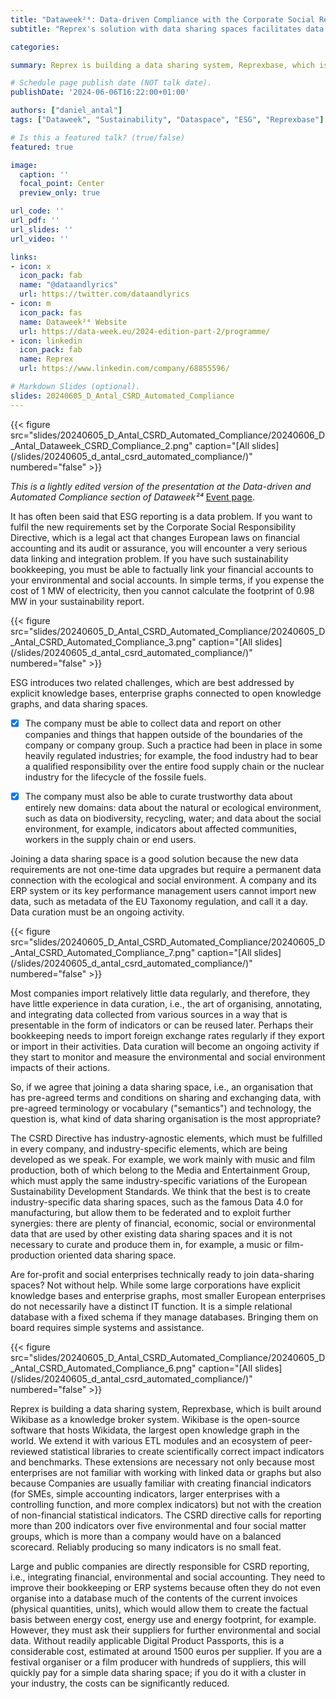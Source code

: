 ```yaml
---
title: "Dataweek²⁴: Data-driven Compliance with the Corporate Social Responsibility Directive"
subtitle: "Reprex's solution with data sharing spaces facilitates data exchange in the supply change"

categories:

summary: Reprex is building a data sharing system, Reprexbase, which is built around Wikibase as a knowledge broker system. We design it in a way that it help compliance with ESG reporting and the new European Sustainability Reporting Standards.

# Schedule page publish date (NOT talk date).
publishDate: '2024-06-06T16:22:00+01:00'

authors: ["daniel_antal"]
tags: ["Dataweek", "Sustainability", "Dataspace", "ESG", "Reprexbase"]

# Is this a featured talk? (true/false)
featured: true

image:
  caption: ''
  focal_point: Center
  preview_only: true

url_code: ''
url_pdf: ''
url_slides: ''
url_video: ''

links:
- icon: x
  icon_pack: fab
  name: "@dataandlyrics"
  url: https://twitter.com/dataandlyrics
- icon: m
  icon_pack: fas
  name: Dataweek²⁴ Website
  url: https://data-week.eu/2024-edition-part-2/programme/
- icon: linkedin
  icon_pack: fab
  name: Reprex
  url: https://www.linkedin.com/company/68855596/

# Markdown Slides (optional).
slides: 20240605_D_Antal_CSRD_Automated_Compliance
---
```


<td style="text-align: center;">{{< figure src="slides/20240605_D_Antal_CSRD_Automated_Compliance/20240606_D_Antal_Dataweek_CSRD_Compliance_2.png" caption="[All slides](/slides/20240605_d_antal_csrd_automated_compliance/)" numbered="false" >}}</td>

*This is a lightly edited version of the presentation at the Data-driven and Automated Compliance section of Dataweek²⁴* [Event page](/event/2024-06-05_dataweek_leuven/).

It has often been said that ESG reporting is a data problem. If you want to fulfil the new requirements set by the Corporate Social Responsibility Directive, which is a legal act that changes European laws on financial accounting and its audit or assurance, you will encounter a very serious data linking and integration problem. If you have such sustainability bookkeeping, you must be able to factually link your financial accounts to your environmental and social accounts. In simple terms, if you expense the cost of 1 MW of electricity, then you cannot calculate the footprint of 0.98 MW in your sustainability report.

<td style="text-align: center;">{{< figure src="slides/20240605_D_Antal_CSRD_Automated_Compliance/20240605_D_Antal_CSRD_Automated_Compliance_3.png" caption="[All slides](/slides/20240605_d_antal_csrd_automated_compliance/)" numbered="false" >}}</td>

ESG introduces two related challenges, which are best addressed by explicit knowledge bases, enterprise graphs connected to open knowledge graphs, and data sharing spaces.

-   [x] The company must be able to collect data and report on other companies and things that happen outside of the boundaries of the company or company group. Such a practice had been in place in some heavily regulated industries; for example, the food industry had to bear a qualified responsibility over the entire food supply chain or the nuclear industry for the lifecycle of the fossile fuels.

-   [x] The company must also be able to curate trustworthy data about entirely new domains: data about the natural or ecological environment, such as data on biodiversity, recycling, water; and data about the social environment, for example, indicators about affected communities, workers in the supply chain or end users.

Joining a data sharing space is a good solution because the new data requirements are not one-time data upgrades but require a permanent data connection with the ecological and social environment. A company and its ERP system or its key performance management users cannot import new data, such as metadata of the EU Taxonomy regulation, and call it a day. Data curation must be an ongoing activity.

<td style="text-align: center;">{{< figure src="slides/20240605_D_Antal_CSRD_Automated_Compliance/20240605_D_Antal_CSRD_Automated_Compliance_7.png" caption="[All slides](/slides/20240605_d_antal_csrd_automated_compliance/)" numbered="false" >}}</td>

Most companies import relatively little data regularly, and therefore, they have little experience in data curation, i.e., the art of organising, annotating, and integrating data collected from various sources in a way that is presentable in the form of indicators or can be reused later. Perhaps their bookkeeping needs to import foreign exchange rates regularly if they export or import in their activities. Data curation will become an ongoing activity if they start to monitor and measure the environmental and social environment impacts of their actions.

So, if we agree that joining a data sharing space, i.e., an organisation that has pre-agreed terms and conditions on sharing and exchanging data, with pre-agreed terminology or vocabulary ("semantics") and technology, the question is, what kind of data sharing organisation is the most appropriate?

The CSRD Directive has industry-agnostic elements, which must be fulfilled in every company, and industry-specific elements, which are being developed as we speak. For example, we work mainly with music and film production, both of which belong to the Media and Entertainment Group, which must apply the same industry-specific variations of the European Sustainability Development Standards. We think that the best is to create industry-specific data sharing spaces, such as the famous Data 4.0 for manufacturing, but allow them to be federated and to exploit further synergies: there are plenty of financial, economic, social or environmental data that are used by other existing data sharing spaces and it is not necessary to curate and produce them in, for example, a music or film-production oriented data sharing space.

Are for-profit and social enterprises technically ready to join data-sharing spaces? Not without help. While some large corporations have explicit knowledge bases and enterprise graphs, most smaller European enterprises do not necessarily have a distinct IT function. It is a simple relational database with a fixed schema if they manage databases. Bringing them on board requires simple systems and assistance.

<td style="text-align: center;">{{< figure src="slides/20240605_D_Antal_CSRD_Automated_Compliance/20240605_D_Antal_CSRD_Automated_Compliance_6.png" caption="[All slides](/slides/20240605_d_antal_csrd_automated_compliance/)" numbered="false" >}}</td>

Reprex is building a data sharing system, Reprexbase, which is built around Wikibase as a knowledge broker system. Wikibase is the open-source software that hosts Wikidata, the largest open knowledge graph in the world. We extend it with various ETL modules and an ecosystem of peer-reviewed statistical libraries to create scientifically correct impact indicators and benchmarks. These extensions are necessary not only because most enterprises are not familiar with working with linked data or graphs but also because Companies are usually familiar with creating financial indicators (for SMEs, simple accounting indicators, larger enterprises with a controlling function, and more complex indicators) but not with the creation of non-financial statistical indicators. The CSRD directive calls for reporting more than 200 indicators over five environmental and four social matter groups, which is more than a company would have on a balanced scorecard. Reliably producing so many indicators is no small feat.

Large and public companies are directly responsible for CSRD reporting, i.e., integrating financial, environmental and social accounting. They need to improve their bookkeeping or ERP systems because often they do not even organise into a database much of the contents of the current invoices (physical quantities, units), which would allow them to create the factual basis between energy cost, energy use and energy footprint, for example. However, they must ask their suppliers for further environmental and social data. Without readily applicable Digital Product Passports, this is a considerable cost, estimated at around 1500 euros per supplier. If you are a festival organiser or a film producer with hundreds of suppliers, this will quickly pay for a simple data sharing space; if you do it with a cluster in your industry, the costs can be significantly reduced.
